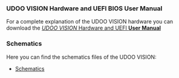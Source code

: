 
### UDOO VISION Hardware and UEFI BIOS User Manual

For a complete explanation of the UDOO VISION hardware you can download the [*UDOO VISION* Hardware and UEFI **User Manual**](https://udoo.org/download/files/UDOO_VISION/Doc/UDOO_VISION_MANUAL.pdf)

### Schematics

Here you can find the schematics files of the UDOO VISION:
* [Schematics](https://udoo.org/download/files/UDOO_VISION/schematics/UDOO_VISION_revA0_schematics.pdf)